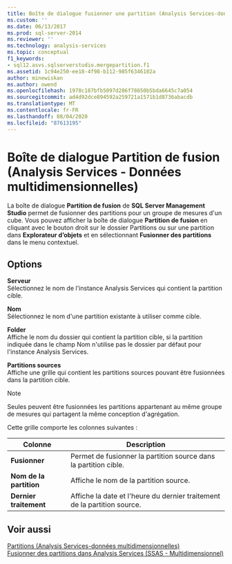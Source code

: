 ```yaml
---
title: Boîte de dialogue fusionner une partition (Analysis Services-données multidimensionnelles) | Microsoft Docs
ms.custom: ''
ms.date: 06/13/2017
ms.prod: sql-server-2014
ms.reviewer: ''
ms.technology: analysis-services
ms.topic: conceptual
f1_keywords:
- sql12.asvs.sqlserverstudio.mergepartition.f1
ms.assetid: 1c94e250-ee18-4f98-b112-985f6346102a
author: minewiskan
ms.author: owend
ms.openlocfilehash: 1978c187bfb5097d286f78650b5bda6645c7a054
ms.sourcegitcommit: ad4d92dce894592a259721a1571b1d8736abacdb
ms.translationtype: MT
ms.contentlocale: fr-FR
ms.lasthandoff: 08/04/2020
ms.locfileid: "87613195"
---
```

# <a name="merge-partition-dialog-box-analysis-services---multidimensional-data"></a>Boîte de dialogue Partition de fusion (Analysis Services - Données multidimensionnelles)
  La boîte de dialogue **Partition de fusion** de **SQL Server Management Studio** permet de fusionner des partitions pour un groupe de mesures d'un cube. Vous pouvez afficher la boîte de dialogue **Partition de fusion** en cliquant avec le bouton droit sur le dossier Partitions ou sur une partition dans **Explorateur d’objets** et en sélectionnant **Fusionner des partitions** dans le menu contextuel.  
  
## <a name="options"></a>Options  
 **Serveur**  
 Sélectionnez le nom de l'instance Analysis Services qui contient la partition cible.  
  
 **Nom**  
 Sélectionnez le nom d'une partition existante à utiliser comme cible.  
  
 **Folder**  
 Affiche le nom du dossier qui contient la partition cible, si la partition indiquée dans le champ Nom n'utilise pas le dossier par défaut pour l'instance Analysis Services.  
  
 **Partitions sources**  
 Affiche une grille qui contient les partitions sources pouvant être fusionnées dans la partition cible.  
  
> [!NOTE]  
>  Seules peuvent être fusionnées les partitions appartenant au même groupe de mesures qui partagent la même conception d'agrégation.  
  
 Cette grille comporte les colonnes suivantes :  
  
|Colonne|Description|  
|------------|-----------------|  
|**Fusionner**|Permet de fusionner la partition source dans la partition cible.|  
|**Nom de la partition**|Affiche le nom de la partition source.|  
|**Dernier traitement**|Affiche la date et l'heure du dernier traitement de la partition source.|  
  
## <a name="see-also"></a>Voir aussi  
 [Partitions &#40;Analysis Services-données multidimensionnelles&#41;](multidimensional-models-olap-logical-cube-objects/partitions-analysis-services-multidimensional-data.md)   
 [Fusionner des partitions dans Analysis Services &#40;SSAS - Multidimensionnel&#41;](multidimensional-models/merge-partitions-in-analysis-services-ssas-multidimensional.md)  
  
  
